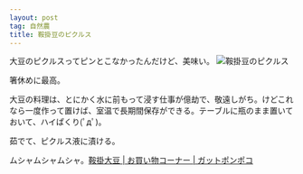 ```yaml
---
layout: post
tag: 自然農
title: 鞍掛豆のピクルス
---
```

大豆のピクルスってピンとこなかったんだけど、美味い。
![鞍掛豆のピクルス](https://kobapan.com/f/18382756794_f06241983a.jpg "鞍掛豆のピクルス")

箸休めに最高。

大豆の料理は、とにかく水に前もって浸す仕事が億劫で、敬遠しがち。けどこれなら一度作って置けば、室温で長期間保存ができる。テーブルに瓶のまま置いておいて、ハイぱくり(ﾟдﾟ)。

茹でて、ピクルス液に漬ける。

ムシャムシャムシャ。[鞍掛大豆 | お買い物コーナー | ガットポンポコ]({{site.url}}/hanbai/kurakake.html)
